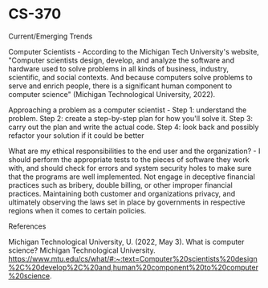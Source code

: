 # CS-370
Current/Emerging Trends


Computer Scientists - According to the Michigan Tech University's website, "Computer scientists design, develop, and analyze the software and hardware used to solve problems in all kinds of business, industry, scientific, and social contexts. And because computers solve problems to serve and enrich people, there is a significant human component to computer science" (Michigan Technological University, 2022).


Approaching a problem as a computer scientist - Step 1: understand the problem. Step 2: create a step-by-step plan for how you'll solve it. Step 3: carry out the plan and write the actual code. Step 4: look back and possibly refactor your solution if it could be better


What are my ethical responsibilities to the end user and the organization? - I should perform the appropriate tests to the pieces of software they work with, and should check for errors and system security holes to make sure that the programs are well implemented. Not engage in deceptive financial practices such as bribery, double billing, or other improper financial practices. Maintaining both customer and organizations privacy, and ultimately observing the laws set in place by governments in respective regions when it comes to certain policies.


References

Michigan Technological University, U. (2022, May 3). What is computer science? Michigan Technological University.  https://www.mtu.edu/cs/what/#:~:text=Computer%20scientists%20design%2C%20develop%2C%20and,human%20component%20to%20computer%20science. 


